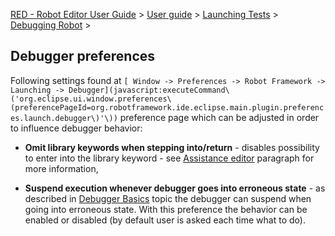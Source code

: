 [RED - Robot Editor User Guide](..\\..\\..\\index.md) > [User
guide](..\\..\\user_guide.md) > [Launching Tests](..\\..\\launching.md) >
[Debugging Robot](..\\debug.md) >

## Debugger preferences

Following settings found at `[ Window -> Preferences -> Robot Framework ->
Launching ->
Debugger](javascript:executeCommand\('org.eclipse.ui.window.preferences\(preferencePageId=org.robotframework.ide.eclipse.main.plugin.preferences.launch.debugger\)'\))`
preference page which can be adjusted in order to influence debugger behavior:

  * **Omit library keywords when stepping into/return** \- disables possibility to enter into the library keyword - see [Assistance editor](hitting_a_breakpoint.html#assist_editor) paragraph for more information, 

  * **Suspend execution whenever debugger goes into erroneous state** \- as described in [ Debugger Basics](../debug.md) topic the debugger can suspend when going into erroneous state. With this preference the behavior can be enabled or disabled (by default user is asked each time what to do). 

